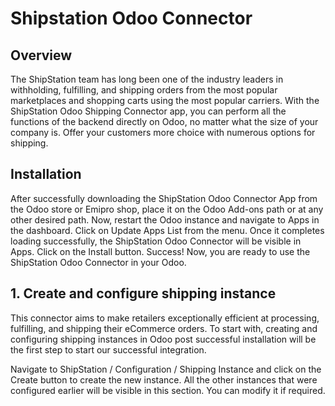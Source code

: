 # Shipstation Odoo Connector

## Overview
The ShipStation team has long been one of the industry leaders in withholding, fulfilling, and shipping orders from the most popular marketplaces and shopping carts using the most popular carriers. With the ShipStation Odoo Shipping Connector app, you can perform all the functions of the backend directly on Odoo, no matter what the size of your company is. Offer your customers more choice with numerous options for shipping.

## Installation
After successfully downloading the ShipStation Odoo Connector App from the Odoo store or Emipro shop, place it on the Odoo Add-ons path or at any other desired path. Now, restart the Odoo instance and navigate to Apps in the dashboard. Click on Update Apps List from the menu. Once it completes loading successfully, the ShipStation Odoo Connector will be visible in Apps.
Click on the Install button. Success! Now, you are ready to use the ShipStation Odoo Connector in your Odoo.

## 1. Create and configure shipping instance
This connector aims to make retailers exceptionally efficient at processing, fulfilling, and shipping their eCommerce orders. To start with, creating and configuring shipping instances in Odoo post successful installation will be the first step to start our successful integration. 

Navigate to ShipStation / Configuration / Shipping Instance and click on the Create button to create the new instance. All the other instances that were configured earlier will be visible in this section. You can modify it if required.

